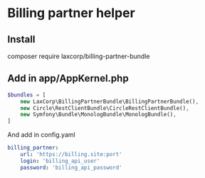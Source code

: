 Billing partner helper
=======================================================

Install 
-------
composer require laxcorp/billing-partner-bundle

Add in app/AppKernel.php
------------------------
```php
$bundles = [
    new LaxCorp\BillingPartnerBundle\BillingPartnerBundle(),
    new Circle\RestClientBundle\CircleRestClientBundle(),
    new Symfony\Bundle\MonologBundle\MonologBundle(),
]
```

And add in config.yaml

```yaml
billing_partner:
    url: 'https://billing.site:port'
    login: 'billing_api_user'
    password: 'billing_api_password'
```
